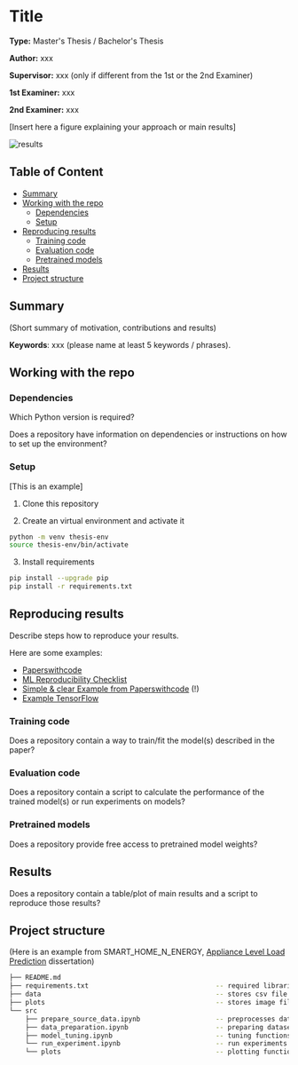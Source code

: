 # Title

**Type:** Master's Thesis / Bachelor's Thesis

**Author:** xxx

**Supervisor:** xxx (only if different from the 1st or the 2nd Examiner)

**1st Examiner:** xxx 

**2nd Examiner:** xxx 

[Insert here a figure explaining your approach or main results]

![results](/results.png)

## Table of Content

- [Summary](#summary)
- [Working with the repo](#Working-with-the-repo)
    - [Dependencies](#Dependencies)
    - [Setup](#Setup)
- [Reproducing results](#Reproducing-results)
    - [Training code](#Training-code)
    - [Evaluation code](#Evaluation-code)
    - [Pretrained models](#Pretrained-models)
- [Results](#Results)
- [Project structure](-Project-structure)

## Summary

(Short summary of motivation, contributions and results)

**Keywords**: xxx (please name at least 5 keywords / phrases).

## Working with the repo

### Dependencies

Which Python version is required? 

Does a repository have information on dependencies or instructions on how to set up the environment?

### Setup

[This is an example]

1. Clone this repository

2. Create an virtual environment and activate it
```bash
python -m venv thesis-env
source thesis-env/bin/activate
```

3. Install requirements
```bash
pip install --upgrade pip
pip install -r requirements.txt
```

## Reproducing results

Describe steps how to reproduce your results.

Here are some examples:
- [Paperswithcode](https://github.com/paperswithcode/releasing-research-code)
- [ML Reproducibility Checklist](https://ai.facebook.com/blog/how-the-ai-community-can-get-serious-about-reproducibility/)
- [Simple & clear Example from Paperswithcode](https://github.com/paperswithcode/releasing-research-code/blob/master/templates/README.md) (!)
- [Example TensorFlow](https://github.com/NVlabs/selfsupervised-denoising)

### Training code

Does a repository contain a way to train/fit the model(s) described in the paper?

### Evaluation code

Does a repository contain a script to calculate the performance of the trained model(s) or run experiments on models?

### Pretrained models

Does a repository provide free access to pretrained model weights?

## Results

Does a repository contain a table/plot of main results and a script to reproduce those results?

## Project structure

(Here is an example from SMART_HOME_N_ENERGY, [Appliance Level Load Prediction](https://github.com/Humboldt-WI/dissertations/tree/main/SMART_HOME_N_ENERGY/Appliance%20Level%20Load%20Prediction) dissertation)

```bash
├── README.md
├── requirements.txt                                -- required libraries
├── data                                            -- stores csv file 
├── plots                                           -- stores image files
└── src
    ├── prepare_source_data.ipynb                   -- preprocesses data
    ├── data_preparation.ipynb                      -- preparing datasets
    ├── model_tuning.ipynb                          -- tuning functions
    └── run_experiment.ipynb                        -- run experiments 
    └── plots                                       -- plotting functions                 
```
